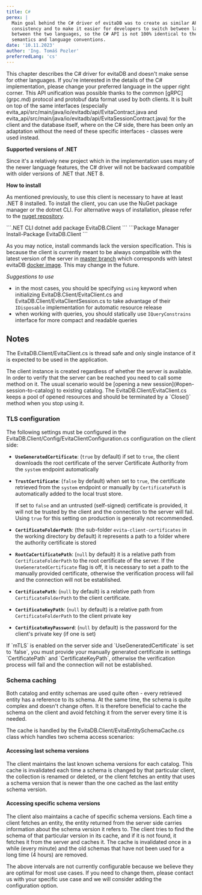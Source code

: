 ```yaml
---
title: C#
perex: |
  Main goal behind the C# driver of evitaDB was to create as similar API as possible to the Java one for the sake of
  consistency and to make it easier for developers to switch between languages. However, there are some minor differences
  between the two languages, so the C# API is not 100% identical to the Java one. Many of mentioned differences are mostly
  semantics and language conventions.
date: '10.11.2023'
author: 'Ing. Tomáš Pozler'
preferredLang: 'cs'
---
```


<LanguageSpecific to="evitaql,java,graphql,rest">
This chapter describes the C# driver for evitaDB and doesn't make sense for other languages. If you're interested in 
the details of the C# implementation, please change your preferred language in the upper right corner.
</LanguageSpecific>
<LanguageSpecific to="csharp">
This API unification was possible thanks to the common [gRPC](grpc.md) protocol and protobuf data format used by both clients.
It is built on top of the same interfaces (especially <SourceClass>evita_api/src/main/java/io/evitadb/api/EvitaContract.java</SourceClass> 
and <SourceClass>evita_api/src/main/java/io/evitadb/api/EvitaSessionContract.java</SourceClass>) for the client and the database itself,
where on the C# side, there has been only an adaptation without the need of these specific interfaces - classes were used instead.

**Supported versions of .NET**

Since it's a relatively new project which in the implementation uses many of the newer language features, the C# driver
will not be backward compatible with older versions of .NET that .NET 8.

**How to install**

As mentioned previously, to use this client is necessary to have at least .NET 8 installed.
To install the client, you can use the NuGet package manager or the dotnet CLI. For alternative ways of installation,
please refer to the [nuget repository](https://www.nuget.org/packages/EvitaDB.Client).

<CodeTabs>
<CodeTabsBlock>
```.NET CLI
dotnet add package EvitaDB.Client
```
</CodeTabsBlock>
<CodeTabsBlock>
```Package Manager
Install-Package EvitaDB.Client
```
</CodeTabsBlock>
</CodeTabs>

As you may notice, install commands lack the version specification. This is because the client is currently meant to be 
always compatible with the latest version of the server in [master branch](https://github.com/FgForrest/evitaDB/tree/master) 
which corresponds with latest evitaDB [docker image](https://hub.docker.com/r/evitadb/evitadb). This may change in the future.

*Suggestions to use*
- in the most cases, you should be specifying `using` keyword when initializing <SourceClass>EvitaDB.Client/EvitaClient.cs</SourceClass> and <SourceClass>EvitaDB.Client/EvitaClientSession.cs</SourceClass> to take advantage of their `IDisposable` implementation for automatic resource release 
- when working with queries, you should statically use `IQueryConstrains` interface for more compact and readable queries

## Notes
The <SourceClass>EvitaDB.Client/EvitaClient.cs</SourceClass>
is thread safe and only single instance of it is expected to be used in the application.

<Note type="info">
The client instance is created regardless of whether the server is available. In order to verify that the server can be
reached you need to call some method on it. The usual scenario would be [opening a new session](#open-session-to-catalog)
to existing <Term location="/documentation/user/en/index.md">catalog</Term>.
</Note>

<Note type="warning">
The <SourceClass>EvitaDB.Client/EvitaClient.cs</SourceClass>
keeps a pool of opened resources and should be terminated by a `Close()` method when you stop using it.  
</Note>

### TLS configuration

The following settings must be configured in the
<SourceClass>EvitaDB.Client/Config/EvitaClientConfiguration.cs</SourceClass>
configuration on the client side:

- **`UseGeneratedCertificate`**: (`true` by default) if set to `true`, the client downloads the root certificate of
  the server Certificate Authority from the `system` endpoint automatically
- **`TrustCertificate`**: (`false` by default) when set to `true`, the certificate retrieved from the `system`
  endpoint or manually by `CertificatePath` is automatically added to the local trust store.

  If set to `false` and an untrusted (self-signed) certificate is provided, it will not be trusted by the client and
  the connection to the server will fail. Using `true` for this setting on production is generally not recommended.
- **`CertificateFolderPath`**: (the sub-folder `evita-client-certificates` in the working directory by default)
  it represents a path to a folder where the authority certificate is stored
- **`RootCaCertificatePath`**: (`null` by default) it is a relative path from `CertificateFolderPath` to the root
  certificate of the server. If the `UseGeneratedCertificate` flag is off, it is necessary to set a path to
  the manually provided certificate, otherwise the verification process will fail and the connection will not be
  established.
- **`CertificatePath`**: (`null` by default) is a relative path from `CertificateFolderPath` to the client certificate.
- **`CertificateKeyPath`**: (`null` by default) is a relative path from `CertificateFolderPath` to the client private key
- **`CertificateKeyPassword`**: (`null` by default) is the password for the client's private key (if one is set)

<Note type="warning">
If `mTLS` is enabled on the server side and `UseGeneratedCertificate` is set to `false`, you must provide your
manually generated certificate in settings `CertificatePath` and `CertificateKeyPath`, otherwise the verification 
process will fail and the connection will not be established.
</Note>

### Schema caching

Both catalog and entity schemas are used quite often - every retrieved entity has a reference to its schema. At the same
time, the schema is quite complex and doesn't change often. It is therefore beneficial to cache the schema on the client
and avoid fetching it from the server every time it is needed.

The cache is handled by the <SourceClass>EvitaDB.Client/EvitaEntitySchemaCache.cs</SourceClass>
class which handles two schema access scenarios:

#### Accessing last schema versions

The client maintains the last known schema versions for each catalog. This cache is invalidated each time a schema is
changed by that particular client, the collection is renamed or deleted, or the client fetches an entity that uses
a schema version that is newer than the one cached as the last entity schema version.

#### Accessing specific schema versions

The client also maintains a cache of specific schema versions. Each time a client fetches an entity, the entity returned
from the server side carries information about the schema version it refers to. The client tries to find the schema of
that particular version in its cache, and if it is not found, it fetches it from the server and caches it. The cache is
invalidated once in a while (every minute) and the old schemas that have not been used for a long time (4 hours) are
removed.

<Note type="info">

The above intervals are not currently configurable because we believe they are optimal for most use cases. If you need
to change them, please contact us with your specific use case and we will consider adding the configuration option.

</Note>
</LanguageSpecific>